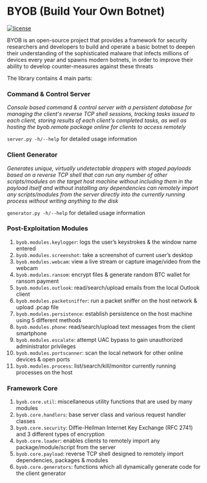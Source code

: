 # BYOB (Build Your Own Botnet)
[![license](https://img.shields.io/badge/license-GPL--3.0-green.svg)](https://github.com/colental/byob/blob/master/LICENSE)

BYOB is an open-source project that provides a framework for security researchers 
and developers to build and operate a basic botnet to deepen their understanding
of the sophisticated malware that infects millions of devices every year and spawns
modern botnets, in order to improve their ability to develop counter-measures against 
these threats

The library contains 4 main parts:

### Command & Control Server   

   *Console based command & control server with a persistent database for
   managing the client's reverse TCP shell sessions, tracking tasks issued
   to each client, storing results of each client's completed tasks, as well
   as hosting the byob.remote package online for clients to access remotely*

   `server.py -h/--help` for detailed usage information


### Client Generator

   *Generates unique, virtually undetectable droppers with staged payloads
   based on a reverse TCP shell that can run any number of other scripts/modules
   on the target host machine without including them in the payload itself and
   without installing any dependencies can remotely import any scripts/modules
   from the server directly into the currently running process without writing
   anything to the disk*

   `generator.py -h/--help` for detailed usage information

### Post-Exploitation Modules

   1) `byob.modules.keylogger`: logs the user’s keystrokes & the window name entered
   2) `byob.modules.screenshot`: take a screenshot of current user’s desktop
   3) `byob.modules.webcam`: view a live stream or capture image/video from the webcam
   4) `byob.modules.ransom`: encrypt files & generate random BTC wallet for ransom payment
   5) `byob.modules.outlook`: read/search/upload emails from the local Outlook client
   6) `byob.modules.packetsniffer`: run a packet sniffer on the host network & upload .pcap file
   7) `byob.modules.persistence`: establish persistence on the host machine using 5 different methods
   8) `byob.modules.phone`: read/search/upload text messages from the client smartphone
   9) `byob.modules.escalate`: attempt UAC bypass to gain unauthorized administrator privileges
   10) `byob.modules.portscanner`: scan the local network for other online devices & open ports
   11) `byob.modules.process`: list/search/kill/monitor currently running processes on the host

### Framework Core

   1) `byob.core.util`: miscellaneous utility functions that are used by many modules
   2) `byob.core.handlers`: base server class and various request handler classes
   3) `byob.core.security`: Diffie-Hellman Internet Key Exchange (RFC 2741) and 3 different types of encryption
   4) `byob.core.loader`: enables clients to remotely import any package/module/script from the server
   5) `byob.core.payload`: reverse TCP shell designed to remotely import dependencies, packages & modules
   6) `byob.core.generators`: functions which all dynamically generate code for the client generator

